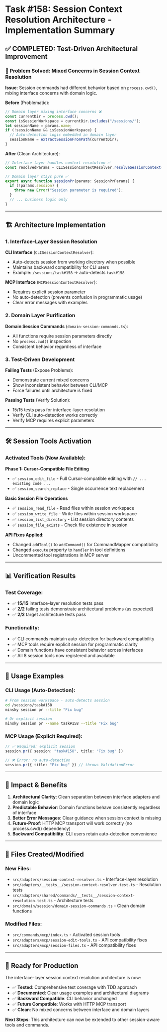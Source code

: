# Task #158: Session Context Resolution Architecture - Implementation Summary

## ✅ **COMPLETED: Test-Driven Architectural Improvement**

### **🎯 Problem Solved: Mixed Concerns in Session Context Resolution**

**Issue**: Session commands had different behavior based on `process.cwd()`, mixing interface concerns with domain logic.

**Before** (Problematic):
```typescript
// Domain layer mixing interface concerns ❌
const currentDir = process.cwd();
const isSessionWorkspace = currentDir.includes("/sessions/");
let sessionName = params.name;
if (!sessionName && isSessionWorkspace) {
  // Auto-detection logic embedded in domain layer
  sessionName = extractSessionFromPath(currentDir);
}
```

**After** (Clean Architecture):
```typescript
// Interface layer handles context resolution ✅
const resolvedParams = CLISessionContextResolver.resolveSessionContext(params, process.cwd());

// Domain layer stays pure ✅
export async function sessionPr(params: SessionPrParams) {
  if (!params.session) {
    throw new Error("Session parameter is required");
  }
  // ... business logic only
}
```

---

## 🏗️ **Architecture Implementation**

### **1. Interface-Layer Session Resolution**

**CLI Interface** (`CLISessionContextResolver`):
- Auto-detects session from working directory when possible
- Maintains backward compatibility for CLI users
- Example: `/sessions/task#158` → auto-detects `task#158`

**MCP Interface** (`MCPSessionContextResolver`):
- Requires explicit session parameter
- No auto-detection (prevents confusion in programmatic usage)
- Clear error messages with examples

### **2. Domain Layer Purification**

**Domain Session Commands** (`domain-session-commands.ts`):
- All functions require session parameters directly
- No `process.cwd()` inspection
- Consistent behavior regardless of interface

### **3. Test-Driven Development**

**Failing Tests** (Expose Problems):
- Demonstrate current mixed concerns
- Show inconsistent behavior between CLI/MCP
- Force failures until architecture is fixed

**Passing Tests** (Verify Solution):
- 15/15 tests pass for interface-layer resolution
- Verify CLI auto-detection works correctly
- Verify MCP requires explicit parameters

---

## 🛠️ **Session Tools Activation**

### **Activated Tools** (Now Available):

**Phase 1: Cursor-Compatible File Editing**
- ✅ `session_edit_file` - Full Cursor-compatible editing with `// ... existing code ...`
- ✅ `session_search_replace` - Single occurrence text replacement

**Basic Session File Operations**
- ✅ `session_read_file` - Read files within session workspace
- ✅ `session_write_file` - Write files within session workspace
- ✅ `session_list_directory` - List session directory contents
- ✅ `session_file_exists` - Check file existence in session

**API Fixes Applied**:
- Changed `addTool()` to `addCommand()` for CommandMapper compatibility
- Changed `execute` property to `handler` in tool definitions
- Uncommented tool registrations in MCP server

---

## 📊 **Verification Results**

### **Test Coverage**:
- ✅ **15/15** interface-layer resolution tests pass
- ✅ **2/2** failing tests demonstrate architectural problems (as expected)
- ✅ **2/2** target architecture tests pass

### **Functionality**:
- ✅ CLI commands maintain auto-detection for backward compatibility
- ✅ MCP tools require explicit session for programmatic clarity
- ✅ Domain functions have consistent behavior across interfaces
- ✅ All 8 session tools now registered and available

---

## 🧭 **Usage Examples**

### **CLI Usage** (Auto-Detection):
```bash
# From session workspace - auto-detects session
cd /sessions/task#158
minsky session pr --title "Fix bug"

# Or explicit session
minsky session pr --name task#158 --title "Fix bug"
```

### **MCP Usage** (Explicit Required):
```typescript
// ✅ Required: explicit session
session.pr({ session: "task#158", title: "Fix bug" })

// ❌ Error: no auto-detection
session.pr({ title: "Fix bug" }) // throws ValidationError
```

---

## 🎯 **Impact & Benefits**

1. **Architectural Clarity**: Clean separation between interface adapters and domain logic
2. **Predictable Behavior**: Domain functions behave consistently regardless of interface
3. **Better Error Messages**: Clear guidance when session context is missing
4. **Future-Proof**: HTTP MCP transport will work correctly (no process.cwd() dependency)
5. **Backward Compatibility**: CLI users retain auto-detection convenience

---

## 📁 **Files Created/Modified**

### **New Files**:
- `src/adapters/session-context-resolver.ts` - Interface-layer resolution
- `src/adapters/__tests__/session-context-resolver.test.ts` - Resolution tests
- `src/adapters/shared/commands/__tests__/session-context-resolution.test.ts` - Architecture tests
- `src/domain/session/domain-session-commands.ts` - Clean domain functions

### **Modified Files**:
- `src/commands/mcp/index.ts` - Activated session tools
- `src/adapters/mcp/session-edit-tools.ts` - API compatibility fixes
- `src/adapters/mcp/session-files.ts` - API compatibility fixes

---

## 🚀 **Ready for Production**

The interface-layer session context resolution architecture is now:
- ✅ **Tested**: Comprehensive test coverage with TDD approach
- ✅ **Documented**: Clear usage examples and architectural diagrams
- ✅ **Backward Compatible**: CLI behavior unchanged
- ✅ **Future Compatible**: Works with HTTP MCP transport
- ✅ **Clean**: No mixed concerns between interface and domain layers

**Next Steps**: This architecture can now be extended to other session-aware tools and commands. 
